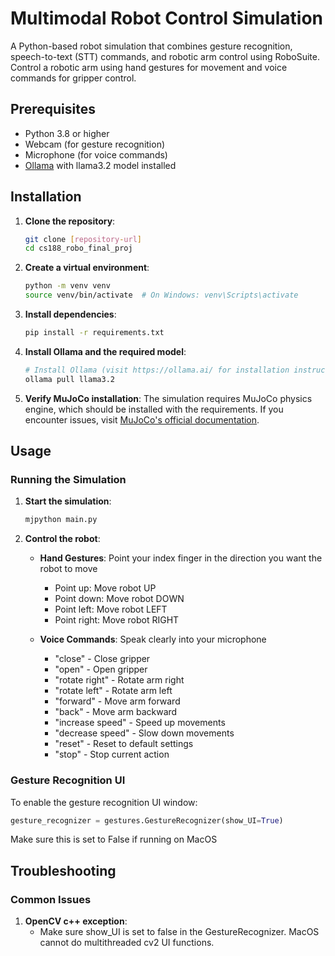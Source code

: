 # Multimodal Robot Control Simulation

A Python-based robot simulation that combines gesture recognition, speech-to-text (STT) commands, and robotic arm control using RoboSuite. Control a robotic arm using hand gestures for movement and voice commands for gripper control.

## Prerequisites

- Python 3.8 or higher
- Webcam (for gesture recognition)
- Microphone (for voice commands)
- [Ollama](https://ollama.ai/) with llama3.2 model installed

## Installation

1. **Clone the repository**:
   ```bash
   git clone [repository-url]
   cd cs188_robo_final_proj
   ```

2. **Create a virtual environment**:
   ```bash
   python -m venv venv
   source venv/bin/activate  # On Windows: venv\Scripts\activate
   ```

3. **Install dependencies**:
   ```bash
   pip install -r requirements.txt
   ```

4. **Install Ollama and the required model**:
   ```bash
   # Install Ollama (visit https://ollama.ai/ for installation instructions)
   ollama pull llama3.2
   ```

5. **Verify MuJoCo installation**:
   The simulation requires MuJoCo physics engine, which should be installed with the requirements. If you encounter issues, visit [MuJoCo's official documentation](https://mujoco.org/).

## Usage

### Running the Simulation

1. **Start the simulation**:
   ```bash
   mjpython main.py
   ```

2. **Control the robot**:
   - **Hand Gestures**: Point your index finger in the direction you want the robot to move
     - Point up: Move robot UP
     - Point down: Move robot DOWN  
     - Point left: Move robot LEFT
     - Point right: Move robot RIGHT
   
   - **Voice Commands**: Speak clearly into your microphone 
     - "close" - Close gripper
     - "open" - Open gripper
     - "rotate right" - Rotate arm right
     - "rotate left" - Rotate arm left
     - "forward" - Move arm forward
     - "back" - Move arm backward
     - "increase speed" - Speed up movements
     - "decrease speed" - Slow down movements
     - "reset" - Reset to default settings
     - "stop" - Stop current action

### Gesture Recognition UI

To enable the gesture recognition UI window:
```python
gesture_recognizer = gestures.GestureRecognizer(show_UI=True)
```
Make sure this is set to False if running on MacOS

## Troubleshooting

### Common Issues

1. **OpenCV c++ exception**:
   - Make sure show_UI is set to false in the GestureRecognizer. MacOS cannot do multithreaded cv2 UI functions.

